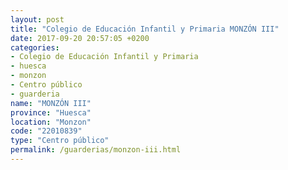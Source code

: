```yaml
---
layout: post
title: "Colegio de Educación Infantil y Primaria MONZÓN III"
date: 2017-09-20 20:57:05 +0200
categories:
- Colegio de Educación Infantil y Primaria
- huesca
- monzon
- Centro público
- guarderia
name: "MONZÓN III"
province: "Huesca"
location: "Monzon"
code: "22010839"
type: "Centro público"
permalink: /guarderias/monzon-iii.html
---
```

